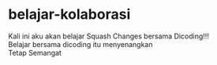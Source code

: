 # belajar-kolaborasi
Kali ini aku akan belajar Squash Changes bersama Dicoding!!!<br>
Belajar bersama dicoding itu menyenangkan<br>
Tetap Semangat
